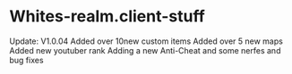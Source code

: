 # Whites-realm.client-stuff
Update: V1.0.04
Added over 10new custom items
Added over 5 new maps
Added new youtuber rank
Adding a new Anti-Cheat
and some nerfes and bug fixes

